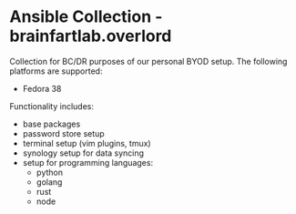 # Ansible Collection - brainfartlab.overlord

Collection for BC/DR purposes of our personal BYOD setup. The following platforms are supported:
- Fedora 38

Functionality includes:
- base packages
- password store setup
- terminal setup (vim plugins, tmux)
- synology setup for data syncing
- setup for programming languages:
    - python
    - golang
    - rust
    - node
